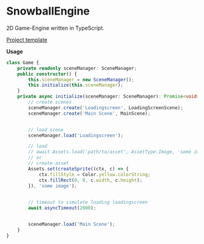 # SnowballEngine

2D Game-Engine written in TypeScript.


<a href="https://github.com/MatsThieme/SnowballEngineTemplate">Project template</a> 


<b>Usage</b>
```TypeScript
class Game {
    private readonly sceneManager: SceneManager;
    public constructor() {
        this.sceneManager = new SceneManager();
        this.initialize(this.sceneManager);
    }
    private async initialize(sceneManager: SceneManager): Promise<void> {
        // create scenes
        sceneManager.create('Loadingscreen', LoadingScreenScene);
        sceneManager.create('Main Scene', MainScene);


        // load scene
        sceneManager.load('Loadingscreen');

        // load 
        // await Assets.load('path/to/asset', AssetType.Image, 'some image');
        // or
        // create asset
        Assets.set(createSprite((ctx, c) => {
            ctx.fillStyle = Color.yellow.colorString;
            ctx.fillRect(0, 0, c.width, c.height);
        }), 'some image');

        
        // timeout to simulate loading loadingscreen
        await asyncTimeout(2000);


        sceneManager.load('Main Scene');
    }
}
```
